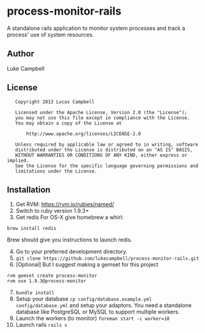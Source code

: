 process-monitor-rails
===

A standalone rails application to monitor system processes and track a process' use of system resources.

Author
---

Luke Campbell 

License
---

       Copyright 2013 Lucas Campbell

       Licensed under the Apache License, Version 2.0 (the "License");
       you may not use this file except in compliance with the License.
       You may obtain a copy of the License at

           http://www.apache.org/licenses/LICENSE-2.0

       Unless required by applicable law or agreed to in writing, software
       distributed under the License is distributed on an "AS IS" BASIS,
       WITHOUT WARRANTIES OR CONDITIONS OF ANY KIND, either express or implied.
       See the License for the specific language governing permissions and
       limitations under the License.

Installation
---

1. Get RVM: https://rvm.io/rubies/named/
2. Switch to ruby version 1.9.3+
3. Get redis
For OS-X give homebrew a whirl:
```
brew install redis
```

Brew should give you instructions to launch redis.


4. Go to your preferred development directory.  
5. `git clone https://github.com/lukecampbell/process-monitor-rails.git`
6. [Optional] But I suggest making a gemset for this project
```
rvm gemset create process-monitor
rvm use 1.9.3@process-monitor
```
7. `bundle install`
8. Setup your database `cp config/database.example.yml config/database.yml` and setup your adaptors.  You need a standalone database like PostgreSQL or MySQL to support multiple workers.
9. Launch the workers (to monitor) `foreman start -c worker=10`
10. Launch rails `rails s`


